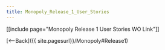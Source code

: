 ```yaml
---
title: Monopoly_Release_1_User_Stories
---
```

[[include page="Monopoly Release 1 User Stories WO Link"]]

[<--Back]({{ site.pagesurl}}/Monopoly#Release1)